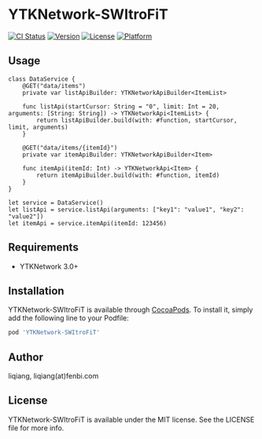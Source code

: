 # YTKNetwork-SWItroFiT

[![CI Status](https://img.shields.io/travis/liqiang/YTKNetwork-SWItroFiT.svg?style=flat)](https://travis-ci.org/liqiang/YTKNetwork-SWItroFiT)
[![Version](https://img.shields.io/cocoapods/v/YTKNetwork-SWItroFiT.svg?style=flat)](https://cocoapods.org/pods/YTKNetwork-SWItroFiT)
[![License](https://img.shields.io/cocoapods/l/YTKNetwork-SWItroFiT.svg?style=flat)](https://cocoapods.org/pods/YTKNetwork-SWItroFiT)
[![Platform](https://img.shields.io/cocoapods/p/YTKNetwork-SWItroFiT.svg?style=flat)](https://cocoapods.org/pods/YTKNetwork-SWItroFiT)

## Usage
```
class DataService {
    @GET("data/items")
    private var listApiBuilder: YTKNetworkApiBuilder<ItemList>

    func listApi(startCursor: String = "0", limit: Int = 20, arguments: [String: String]) -> YTKNetworkApi<ItemList> {
        return listApiBuilder.build(with: #function, startCursor, limit, arguments)
    }

    @GET("data/items/{itemId}")
    private var itemApiBuilder: YTKNetworkApiBuilder<Item>

    func itemApi(itemId: Int) -> YTKNetworkApi<Item> {
        return itemApiBuilder.build(with: #function, itemId)
    }
}

let service = DataService()
let listApi = service.listApi(arguments: ["key1": "value1", "key2": "value2"])
let itemApi = service.itemApi(itemId: 123456)

```

## Requirements
- YTKNetwork 3.0+

## Installation

YTKNetwork-SWItroFiT is available through [CocoaPods](https://cocoapods.org). To install
it, simply add the following line to your Podfile:

```ruby
pod 'YTKNetwork-SWItroFiT'
```

## Author

liqiang, liqiang(at)fenbi.com

## License

YTKNetwork-SWItroFiT is available under the MIT license. See the LICENSE file for more info.
